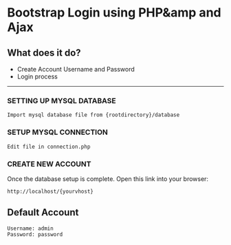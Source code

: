 # Bootstrap Login using PHP&amp and Ajax
## What does it do?

* Create Account Username and Password
* Login process

-----------------------
### SETTING UP MYSQL DATABASE
	Import mysql database file from {rootdirectory}/database

### SETUP MYSQL CONNECTION
	Edit file in connection.php
	
### CREATE NEW ACCOUNT
Once the database setup is complete. Open this link into your browser:

	http://localhost/{yourvhost}

## Default Account
	Username: admin
	Password: password
